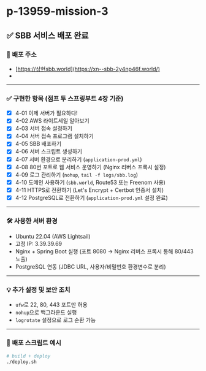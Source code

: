 # p-13959-mission-3
## ✅ SBB 서비스 배포 완료

### 🔗 배포 주소
- [https://상현sbb.world](https://xn--sbb-2y4np46f.world/)
- 

---

### ✅ 구현한 항목 (점프 투 스프링부트 4장 기준)

- [x] 4-01 이제 서버가 필요하다!
- [x] 4-02 AWS 라이트세일 알아보기
- [x] 4-03 서버 접속 설정하기
- [x] 4-04 서버 접속 프로그램 설치하기
- [x] 4-05 SBB 배포하기
- [x] 4-06 서버 스크립트 생성하기
- [x] 4-07 서버 환경으로 분리하기 (`application-prod.yml`)
- [x] 4-08 80번 포트로 웹 서비스 운영하기 (Nginx 리버스 프록시 설정)
- [x] 4-09 로그 관리하기 (`nohup`, `tail -f logs/sbb.log`)
- [x] 4-10 도메인 사용하기 (`sbb.world`, Route53 또는 Freenom 사용)
- [x] 4-11 HTTPS로 전환하기 (Let's Encrypt + Certbot 인증서 설치)
- [x] 4-12 PostgreSQL로 전환하기 (`application-prod.yml` 설정 완료)

---

### 🛠 사용한 서버 환경

- Ubuntu 22.04 (AWS Lightsail)
- 고정 IP: 3.39.39.69
- Nginx + Spring Boot 실행 (포트 8080 → Nginx 리버스 프록시 통해 80/443 노출)
- PostgreSQL 연동 (JDBC URL, 사용자/비밀번호 환경변수로 분리)

---

### 💡 추가 설정 및 보안 조치

- `ufw`로 22, 80, 443 포트만 허용
- `nohup`으로 백그라운드 실행
- `logrotate` 설정으로 로그 순환 가능

---

### 📌 배포 스크립트 예시

```bash
# build + deploy
./deploy.sh
